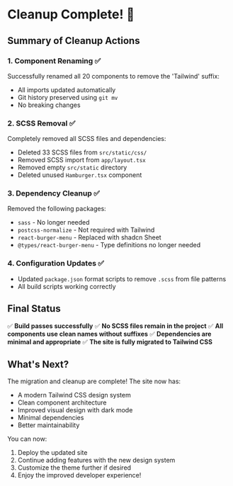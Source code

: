 # Cleanup Complete! 🎉

## Summary of Cleanup Actions

### 1. Component Renaming ✅
Successfully renamed all 20 components to remove the 'Tailwind' suffix:
- All imports updated automatically
- Git history preserved using `git mv`
- No breaking changes

### 2. SCSS Removal ✅
Completely removed all SCSS files and dependencies:
- Deleted 33 SCSS files from `src/static/css/`
- Removed SCSS import from `app/layout.tsx`
- Removed empty `src/static` directory
- Deleted unused `Hamburger.tsx` component

### 3. Dependency Cleanup ✅
Removed the following packages:
- `sass` - No longer needed
- `postcss-normalize` - Not required with Tailwind
- `react-burger-menu` - Replaced with shadcn Sheet
- `@types/react-burger-menu` - Type definitions no longer needed

### 4. Configuration Updates ✅
- Updated `package.json` format scripts to remove `.scss` from file patterns
- All build scripts working correctly

## Final Status

✅ **Build passes successfully**
✅ **No SCSS files remain in the project**
✅ **All components use clean names without suffixes**
✅ **Dependencies are minimal and appropriate**
✅ **The site is fully migrated to Tailwind CSS**

## What's Next?

The migration and cleanup are complete! The site now has:
- A modern Tailwind CSS design system
- Clean component architecture
- Improved visual design with dark mode
- Minimal dependencies
- Better maintainability

You can now:
1. Deploy the updated site
2. Continue adding features with the new design system
3. Customize the theme further if desired
4. Enjoy the improved developer experience!